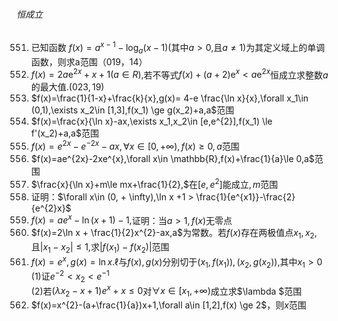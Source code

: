 ###### 恒成立
551. 已知函数 $f(x)=a^{x-1}-\log_{a}(x-1)($其中$a > 0,$且$a\neq1)$为其定义域上的单调函数，则求a范围（019，14）
552. $f(x)=2a\mathrm{e}^{2x} + x + 1(a\in R),$若不等式$f(x) + (a + 2) \mathrm{e}^x < a\mathrm{e}^{2x}$恒成立求整数$a$的最大值$.(023,19)$
553. $f(x)=\frac{1}{1-x}+\frac{k}{x},g(x)= 4-e \frac{\ln x}{x},\forall x_1\in (0,1),\exists x_2\in [1,3],f(x_1) \ge g(x_2)+a,a$范围
554. $f(x)=\frac{x}{\ln x}-ax,\exists x_1,x_2\in [e,e^{2}],f(x_1) \le f'(x_2)+a,a$范围
555. $f(x)=e^{2x}-e^{-2x}-ax,\forall x\in [0,+\infty),f(x) \ge 0,a$范围
556. $f(x)=ae^{2x}-2xe^{x},\forall x\in \mathbb{R},f(x)+\frac{1}{a}\le 0,a$范围
557. $\frac{x}{\ln x}+m\le mx+\frac{1}{2},$在$[e,e^{2}]$能成立$,m$范围
558. 证明：$\forall x\in (0, + \infty),\ln x +1 > \frac{1}{e^{x1}}-\frac{2}{e^{2}x}$
559. $f(x)=ae^{x}-\ln (x+1)-1,$证明$：$当$a > 1,f(x)$无零点
560. $f(x)=2\ln x + \frac{1}{2}x^{2}-ax,a$为常数。若$f(x)$存在两极值点$x_{1},x_{2},$且$|x_{1}-x_{2}|\leq1,$求$|f(x_{1})-f(x_{2})|$范围
561. $f(x)=e^{x},g(x)=\ln x.\ell$与$f(x),g(x)$分别切于$(x_{1},f(x_{1})),(x_{2},g(x_{2})),$其中$x_{1} > 0$ <br> $(1)$证$e^{-2} < x_{2} < e^{-1}$ <br> $(2)$若$(\lambda x_{2}-x+1)e^{x}+x\leq0$对$\forall x\in[x_{1},+\infty)$成立求$\lambda $范围
562. $f(x)=x^{2}-(a+\frac{1}{a})x+1,\forall a\in [1,2],f(x) \ge 2$，则$x$范围